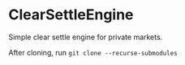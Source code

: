 # ClearSettleEngine

Simple clear settle engine for private markets.

After cloning, run `git clone --recurse-submodules`